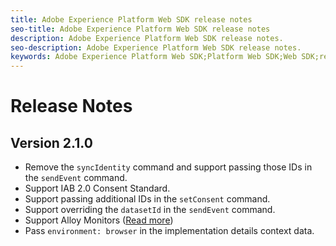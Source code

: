```yaml
---
title: Adobe Experience Platform Web SDK release notes
seo-title: Adobe Experience Platform Web SDK release notes
description: Adobe Experience Platform Web SDK release notes.
seo-description: Adobe Experience Platform Web SDK release notes.
keywords: Adobe Experience Platform Web SDK;Platform Web SDK;Web SDK;release notes;
---
```


# Release Notes

## Version 2.1.0

* Remove the `syncIdentity` command and support passing those IDs in the `sendEvent` command.
* Support IAB 2.0 Consent Standard.
* Support passing additional IDs in the `setConsent` command.
* Support overriding the `datasetId` in the `sendEvent` command.
* Support Alloy Monitors ([Read more](https://github.com/adobe/alloy/wiki/Monitoring-Hooks))
* Pass `environment: browser` in the implementation details context data.
